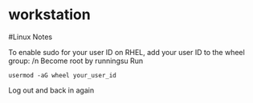 # workstation


#Linux Notes

To enable sudo for your user ID on RHEL, add your user ID to the wheel group:
/n Become root by runningsu
Run 
```
usermod -aG wheel your_user_id
```
Log out and back in again
